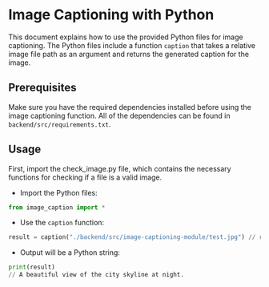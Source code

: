 # Image Captioning with Python

This document explains how to use the provided Python files for image captioning. The Python files include a function `caption` that takes a relative image file path as an argument and returns the generated caption for the image.

## Prerequisites

Make sure you have the required dependencies installed before using the image captioning function. All of the dependencies can be found in `backend/src/requirements.txt`.

## Usage
First, import the check_image.py file, which contains the necessary functions for checking if a file is a valid image.
- Import the Python files:
```Python
from image_caption import *
```
- Use the `caption` function:
```Python
result = caption("./backend/src/image-captioning-module/test.jpg") // relative path from your working repo
```
- Output will be a Python string:
```Python
print(result)
// A beautiful view of the city skyline at night.
```